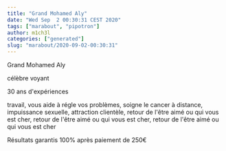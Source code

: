 ```yaml
---
title: "Grand Mohamed Aly"
date: "Wed Sep  2 00:30:31 CEST 2020"
tags: ["marabout", "pipotron"]
author: m1ch3l
categories: ["generated"]
slug: "marabout/2020-09-02-00:30:31"
---
```


Grand Mohamed Aly

célèbre voyant

30 ans d'expériences

travail, vous aide à régle vos problèmes, soigne le cancer à distance, impuissance sexuelle, attraction clientèle, retour de l'être aimé ou qui vous est cher, retour de l'être aimé ou qui vous est cher, retour de l'être aimé ou qui vous est cher

Résultats garantis 100% après paiement de 250€
